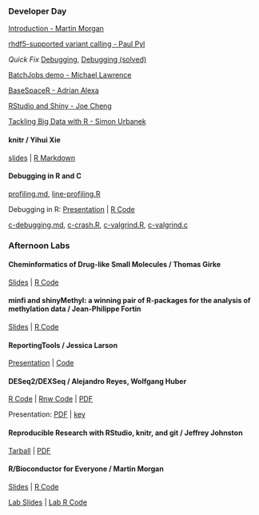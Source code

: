 
### Developer Day

[Introduction - Martin Morgan](Martin.pdf)

[rhdf5-supported variant calling - Paul Pyl](Paul.Pyl.pdf)

_Quick Fix_ [Debugging](developer-day-debug.md), [Debugging (solved)](developer-day-debug_full.md)

[BatchJobs demo - Michael Lawrence](lawrence-batchjobs-demo.R)

[BaseSpaceR - Adrian Alexa](BaseSpaceR-BioC2013.pptx)

[RStudio and Shiny - Joe Cheng](RStudio-BioC2013.pdf)

[Tackling Big Data with R - Simon Urbanek](Urbanek.pdf)

#### knitr / Yihui Xie
[slides](http://dl.dropbox.com/u/15335397/slides/BioC-2013-Yihui-Xie.html) |
[R Markdown](http://dl.dropbox.com/u/15335397/slides/BioC-2013-Yihui-Xie.Rpres)

#### Debugging in R and C

[profiling.md](profiling.md), [line-profiling.R](line-profiling.R)

Debugging in R:
[Presentation](http://tinyurl.com/BioC2013-debug) |
[R Code](https://gist.github.com/dtenenba/6004179/raw/c2246869e6c5ee098f7e30ba4ff6033140f0a2f1/debugging.R)

[c-debugging.md](c-debugging.md), [c-crash.R](c-crash.R), [c-valgrind.R](c-valgrind.R), [c-valgrind.c](c-valgrind.c)

### Afternoon Labs

#### Cheminformatics of Drug-like Small Molecules / Thomas Girke

[Slides](http://faculty.ucr.edu/~tgirke/HTML_Presentations/Manuals/ChemmineR/Bioc2013/Cheminfo.pdf) |
[R Code](http://faculty.ucr.edu/~tgirke/HTML_Presentations/Manuals/ChemmineR/Bioc2013/Cheminfo.R)

#### minfi and shinyMethyl: a winning pair of R-packages for the analysis of methylation data / Jean-Philippe Fortin

[Slides](minfiLab.pdf) | [R Code](minfiRCode.R)

#### ReportingTools / Jessica Larson

[Presentation](ReportingToolsBioC2013.ppt) |
[Code](ReportingToolsWorkshop.zip)


#### DESeq2/DEXSeq / Alejandro Reyes, Wolfgang Huber


[R Code](DESeq2_parathyroid.R) |
[Rnw Code](DESeq2_parathyroid.Rnw) |
[PDF](DESeq2_parathyroid.pdf)

Presentation: [PDF](http://www-huber.embl.de/users/whuber/.talks/130718-seattle-huber.pdf) | [key](http://www-huber.embl.de/users/whuber/.talks/130718-seattle-huber.key)


#### Reproducible Research with RStudio, knitr, and git / Jeffrey Johnston
[Tarball](rr_workshop.tgz) |
[PDF](ReproducibleResearchWorkshop.pdf)


#### R/Bioconductor for Everyone / Martin Morgan


[Slides](RBiocForEveryone.pdf) |
[R Code](RBiocForEveryone.R)

[Lab Slides](RBiocForEveryone-lab.pdf) |
[Lab R Code](RBiocForEveryone-lab.R)

